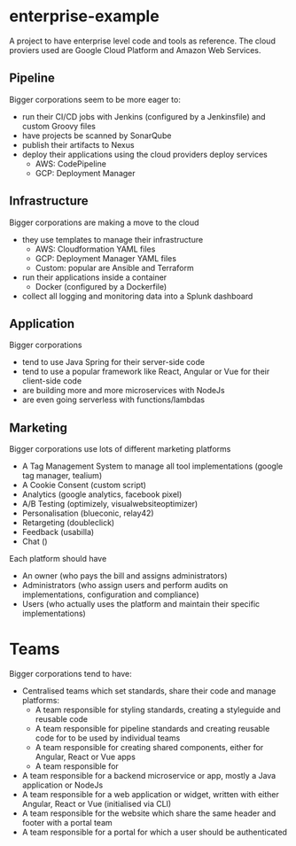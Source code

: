 # enterprise-example
A project to have enterprise level code and tools as reference. The cloud proviers used are Google Cloud Platform and Amazon Web Services.

## Pipeline
Bigger corporations seem to be more eager to:
- run their CI/CD jobs with Jenkins (configured by a Jenkinsfile) and custom Groovy files
- have projects be scanned by SonarQube
- publish their artifacts to Nexus
- deploy their applications using the cloud providers deploy services
  - AWS: CodePipeline
  - GCP: Deployment Manager

## Infrastructure
Bigger corporations are making a move to the cloud
- they use templates to manage their infrastructure
  - AWS: Cloudformation YAML files
  - GCP: Deployment Manager YAML files
  - Custom: popular are Ansible and Terraform
- run their applications inside a container
  - Docker (configured by a Dockerfile)
- collect all logging and monitoring data into a Splunk dashboard

## Application
Bigger corporations
- tend to use Java Spring for their server-side code
- tend to use a popular framework like React, Angular or Vue for their client-side code
- are building more and more microservices with NodeJs
- are even going serverless with functions/lambdas

## Marketing
Bigger corporations use lots of different marketing platforms
- A Tag Management System to manage all tool implementations (google tag manager, tealium)
- A Cookie Consent (custom script)
- Analytics (google analytics, facebook pixel)
- A/B Testing (optimizely, visualwebsiteoptimizer)
- Personalisation (blueconic, relay42)
- Retargeting (doubleclick)
- Feedback (usabilla)
- Chat ()

Each platform should have
- An owner (who pays the bill and assigns administrators)
- Administrators (who assign users and perform audits on implementations, configuration and compliance)
- Users (who actually uses the platform and maintain their specific implementations)

# Teams
Bigger corporations tend to have:
- Centralised teams which set standards, share their code and manage platforms:
  - A team responsible for styling standards, creating a styleguide and reusable code
  - A team responsible for pipeline standards and creating reusable code for to be used by individual teams
  - A team responsible for creating shared components, either for Angular, React or Vue apps
  - A team responsible for
- A team responsible for a backend microservice or app, mostly a Java application or NodeJs
- A team responsible for a web application or widget, written with either Angular, React or Vue (initialised via CLI)
- A team responsible for the website which share the same header and footer with a portal team
- A team responsible for a portal for which a user should be authenticated
